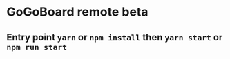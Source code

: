 # GoGoBoard remote beta

## Entry point `yarn` or `npm install` then `yarn start` or `npm run start`
